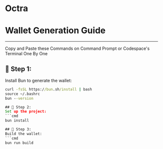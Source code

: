 # Octra

# Wallet Generation Guide

---

Copy and Paste these Commands on Command Prompt or Codespace's Terminal One By One

## 🔹 Step 1:
Install Bun to generate the wallet:
```cmd
curl -fsSL https://bun.sh/install | bash
source ~/.bashrc
bun --version

## 🔹 Step 2:
Set up the project:
```cmd
bun install

## 🔹 Step 3:
Build the wallet:
```cmd
bun run build